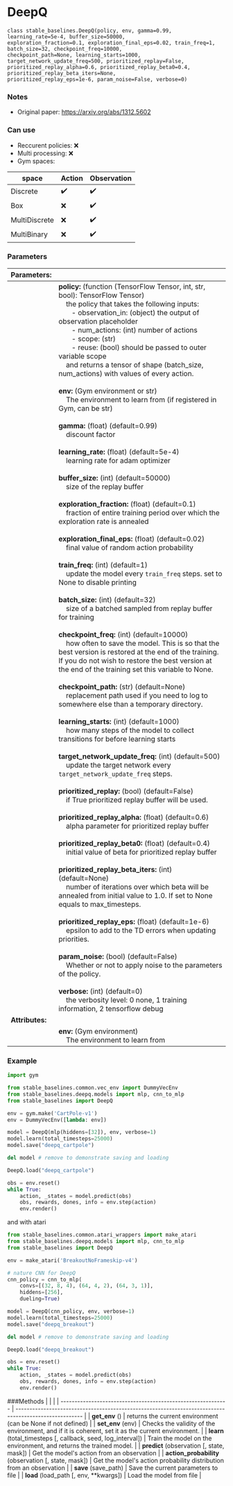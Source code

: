 # DeepQ

```
class stable_baselines.DeepQ(policy, env, gamma=0.99, learning_rate=5e-4, buffer_size=50000, 
exploration_fraction=0.1, exploration_final_eps=0.02, train_freq=1, batch_size=32, checkpoint_freq=10000, 
checkpoint_path=None, learning_starts=1000, target_network_update_freq=500, prioritized_replay=False,
prioritized_replay_alpha=0.6, prioritized_replay_beta0=0.4, prioritized_replay_beta_iters=None, 
prioritized_replay_eps=1e-6, param_noise=False, verbose=0)
```

### Notes 

- Original paper: https://arxiv.org/abs/1312.5602

### Can use
- Reccurent policies: :x:
- Multi processing: :x:
- Gym spaces:

| **space**     | **Action**         | **Observation**    |
| ------------- | ------------------ | ------------------ |
| Discrete      | :heavy_check_mark: | :heavy_check_mark: |
| Box           | :x:                | :heavy_check_mark: |
| MultiDiscrete | :x:                | :heavy_check_mark: |
| MultiBinary   | :x:                | :heavy_check_mark: |

### Parameters

| **Parameters:** |     |
| --------------- | --- |
|                 | **policy:** (function (TensorFlow Tensor, int, str, bool): TensorFlow Tensor) <br>&nbsp;&nbsp;&nbsp; the policy that takes the following inputs: <br>&nbsp;&nbsp;&nbsp;&nbsp;&nbsp;&nbsp; - observation_in: (object) the output of observation placeholder <br>&nbsp;&nbsp;&nbsp;&nbsp;&nbsp;&nbsp; - num_actions: (int) number of actions <br>&nbsp;&nbsp;&nbsp;&nbsp;&nbsp;&nbsp; - scope: (str) <br>&nbsp;&nbsp;&nbsp;&nbsp;&nbsp;&nbsp; - reuse: (bool) should be passed to outer variable scope <br>&nbsp;&nbsp;&nbsp; and returns a tensor of shape (batch_size, num_actions) with values of every action. <br><br> **env:** (Gym environment or str) <br>&nbsp;&nbsp;&nbsp; The environment to learn from (if registered in Gym, can be str) <br><br> **gamma:** (float) (default=0.99) <br>&nbsp;&nbsp;&nbsp; discount factor <br><br> **learning_rate:** (float) (default=5e-4) <br>&nbsp;&nbsp;&nbsp; learning rate for adam optimizer <br><br> **buffer_size:** (int) (default=50000) <br>&nbsp;&nbsp;&nbsp; size of the replay buffer <br><br> **exploration_fraction:** (float) (default=0.1) <br>&nbsp;&nbsp;&nbsp; fraction of entire training period over which the exploration rate is annealed <br><br> **exploration_final_eps:** (float) (default=0.02) <br>&nbsp;&nbsp;&nbsp; final value of random action probability <br><br> **train_freq:** (int) (default=1) <br>&nbsp;&nbsp;&nbsp; update the model every `train_freq` steps. set to None to disable printing <br><br> **batch_size:** (int) (default=32) <br>&nbsp;&nbsp;&nbsp; size of a batched sampled from replay buffer for training <br><br> **checkpoint_freq:** (int) (default=10000) <br>&nbsp;&nbsp;&nbsp; how often to save the model. This is so that the best version is restored at the end of the training. If you do not wish to restore the best version at the end of the training set this variable to None. <br><br> **checkpoint_path:** (str) (default=None) <br>&nbsp;&nbsp;&nbsp; replacement path used if you need to log to somewhere else than a temporary directory. <br><br> **learning_starts:** (int) (default=1000) <br>&nbsp;&nbsp;&nbsp; how many steps of the model to collect transitions for before learning starts <br><br> **target_network_update_freq:** (int) (default=500) <br>&nbsp;&nbsp;&nbsp; update the target network every `target_network_update_freq` steps. <br><br> **prioritized_replay:** (bool) (default=False) <br>&nbsp;&nbsp;&nbsp; if True prioritized replay buffer will be used. <br><br> **prioritized_replay_alpha:** (float) (default=0.6) <br>&nbsp;&nbsp;&nbsp; alpha parameter for prioritized replay buffer <br><br> **prioritized_replay_beta0:** (float) (default=0.4) <br>&nbsp;&nbsp;&nbsp; initial value of beta for prioritized replay buffer <br><br> **prioritized_replay_beta_iters:** (int) (default=None) <br>&nbsp;&nbsp;&nbsp; number of iterations over which beta will be annealed from initial value to 1.0. If set to None equals to max_timesteps. <br><br> **prioritized_replay_eps:** (float) (default=1e-6) <br>&nbsp;&nbsp;&nbsp; epsilon to add to the TD errors when updating priorities. <br><br> **param_noise:** (bool) (default=False) <br>&nbsp;&nbsp;&nbsp; Whether or not to apply noise to the parameters of the policy. <br><br> **verbose:** (int) (default=0) <br>&nbsp;&nbsp;&nbsp; the verbosity level: 0 none, 1 training information, 2 tensorflow debug |
| **Attributes:** |     |
|                 | **env:** (Gym environment) <br>&nbsp;&nbsp;&nbsp; The environment to learn from |

### Example
```python
import gym

from stable_baselines.common.vec_env import DummyVecEnv
from stable_baselines.deepq.models import mlp, cnn_to_mlp
from stable_baselines import DeepQ

env = gym.make('CartPole-v1')
env = DummyVecEnv([lambda: env])

model = DeepQ(mlp(hiddens=[32]), env, verbose=1)
model.learn(total_timesteps=25000)
model.save("deepq_cartpole")

del model # remove to demonstrate saving and loading

DeepQ.load("deepq_cartpole")

obs = env.reset()
while True:
    action, _states = model.predict(obs)
    obs, rewards, dones, info = env.step(action)
    env.render()
```

and with atari

```python
from stable_baselines.common.atari_wrappers import make_atari
from stable_baselines.deepq.models import mlp, cnn_to_mlp
from stable_baselines import DeepQ

env = make_atari('BreakoutNoFrameskip-v4')

# nature CNN for DeepQ
cnn_policy = cnn_to_mlp(
	convs=[(32, 8, 4), (64, 4, 2), (64, 3, 1)],
    hiddens=[256],
    dueling=True)

model = DeepQ(cnn_policy, env, verbose=1)
model.learn(total_timesteps=25000)
model.save("deepq_breakout")

del model # remove to demonstrate saving and loading

DeepQ.load("deepq_breakout")

obs = env.reset()
while True:
    action, _states = model.predict(obs)
    obs, rewards, dones, info = env.step(action)
    env.render()
```

###Methods 
|                                                              |                                                                                                        |
| ------------------------------------------------------------ | ------------------------------------------------------------------------------------------------------ |
| **get_env** ()                                               | returns the current environment (can be None if not defined)                                           |
| **set_env** (env)                                            | Checks the validity of the environment, and if it is coherent, set it as the current environment.      |
| **learn** (total_timesteps [, callback, seed, log_interval]) | Train the model on the environment, and returns the trained model.                                     |
| **predict** (observation [, state, mask])                    | Get the model's action from an observation                                                             |
| **action_probability** (observation [, state, mask])         | Get the model's action probability distribution from an observation                                    |
| **save** (save_path)                                         | Save the current parameters to file                                                                    |
| **load** (load_path [, env, **kwargs])                       | Load the model from file                                                                               |